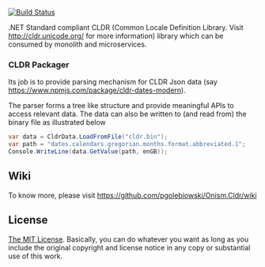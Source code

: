 [![Build Status](https://travis-ci.org/PageUpPeopleOrg/PageUp.CldrPackager.svg?branch=master)](https://travis-ci.org/PageUpPeopleOrg/PageUp.CldrPackager)

.NET Standard compliant CLDR (Common Locale Definition Library. 
Visit http://cldr.unicode.org/ for more information) library which can be consumed by monolith and microservices.

### CLDR Packager

Its job is to provide parsing mechanism for CLDR Json data (say https://www.npmjs.com/package/cldr-dates-modern).

The parser forms a tree like structure and provide meaningful APIs to access relevant data. The data can also be written to (and read from) the binary file as illustrated below

```csharp
var data = CldrData.LoadFromFile("cldr.bin");
var path = "dates.calendars.gregorian.months.format.abbreviated.1";
Console.WriteLine(data.GetValue(path, enGB)); 
```

## Wiki
To know more, please visit https://github.com/pgolebiowski/Onism.Cldr/wiki


## License
[The MIT License](LICENSE). Basically, you can do whatever you want as long as you include the original copyright and license notice in any copy or substantial use of this work.


